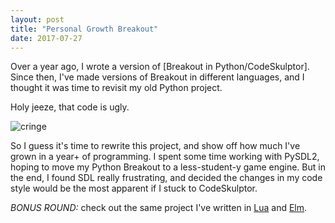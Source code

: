 ```yaml
---
layout: post
title: "Personal Growth Breakout"
date: 2017-07-27
---
```


Over a year ago, I wrote a version of [Breakout in Python/CodeSkulptor]. Since then, I've made versions of Breakout in different languages, and I thought it was time to revisit my old Python project.

Holy jeeze, that code is ugly.

![cringe](https://media.giphy.com/media/d40ImzxOmRC0M/giphy.gif)

So I guess it's time to rewrite this project, and show off how much I've grown in a year+ of programming. I spent some time working with PySDL2, hoping to move my Python Breakout to a less-student-y game engine. But in the end, I found SDL really frustrating, and decided the changes in my code style would be the most apparent if I stuck to CodeSkulptor.


*BONUS ROUND:* check out the same project I've written in [Lua](https://github.com/katieamazing/breakout/blob/master/Moon-Flavored.lua) and [Elm](https://github.com/katieamazing/breakout/blob/master/Tree-Flavored.elm).
